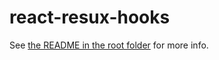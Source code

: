 # react-resux-hooks

See [the README in the root folder](https://github.com/kayak/react-resux) for more info.